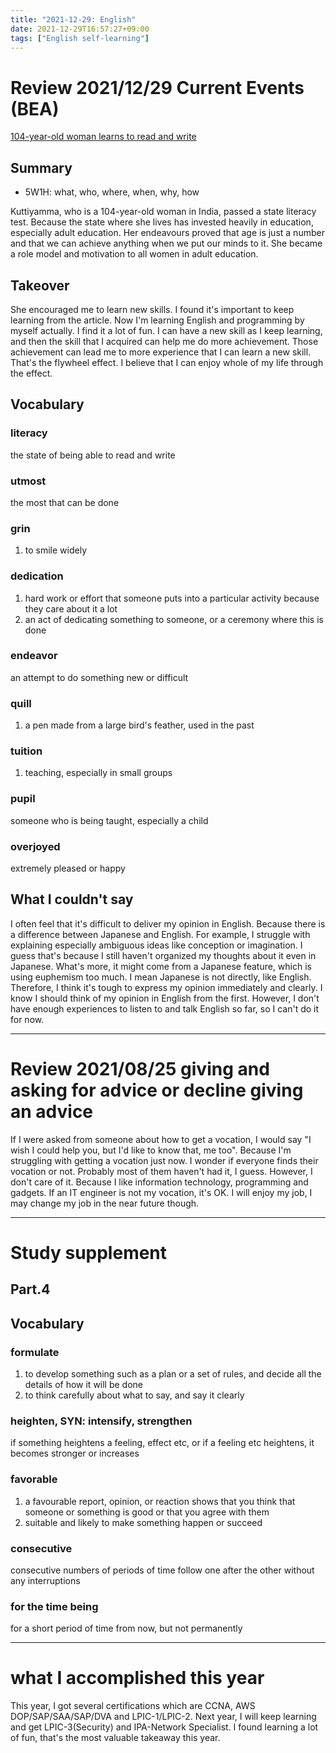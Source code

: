 ```yaml
---
title: "2021-12-29: English"
date: 2021-12-29T16:57:27+09:00
tags: ["English self-learning"]
---
```

# Review 2021/12/29 Current Events (BEA)

[104-year-old woman learns to read and write](https://breakingnewsenglish.com/2112/211206-learning-to-read-m.html)

## Summary
* 5W1H: what, who, where, when, why, how

Kuttiyamma, who is a 104-year-old woman in India, passed a state literacy test.
Because the state where she lives has invested heavily in education, especially adult education.
Her endeavours proved that age is just a number and that we can achieve anything when we put our minds to it.
She became a role model and motivation to all women in adult education.

## Takeover
She encouraged me to learn new skills.
I found it's important to keep learning from the article.
Now I'm learning English and programming by myself actually.
I find it a lot of fun.
I can have a new skill as I keep learning, and then the skill that I acquired can help me do more achievement.
Those achievement can lead me to more experience that I can learn a new skill.
That's the flywheel effect.
I believe that I can enjoy whole of my life through the effect.

## Vocabulary
### literacy
the state of being able to read and write

### utmost
the most that can be done

### grin
1. to smile widely

### dedication
1. hard work or effort that someone puts into a particular activity because they care about it a lot
2. an act of dedicating something to someone, or a ceremony where this is done

### endeavor
an attempt to do something new or difficult

### quill
1. a pen made from a large bird's feather, used in the past

### tuition
1. teaching, especially in small groups

### pupil
someone who is being taught, especially a child

### overjoyed
extremely pleased or happy

## What I couldn't say
I often feel that it's difficult to deliver my opinion in English.
Because there is a difference between Japanese and English.
For example, I struggle with explaining especially ambiguous ideas like conception or imagination.
I guess that's because I still haven't organized my thoughts about it even in Japanese.
What's more, it might come from a Japanese feature, which is using euphemism too much.
I mean Japanese is not directly, like English.
Therefore, I think it's tough to express my opinion immediately and clearly.
I know I should think of my opinion in English from the first.
However, I don't have enough experiences to listen to and talk English so far, so I can't do it for now.

---
# Review 2021/08/25 giving and asking for advice or decline giving an advice

If I were asked from someone about how to get a vocation, I would say "I wish I could help you, but I'd like to know that, me too".
Because I'm struggling with getting a vocation just now.
I wonder if everyone finds their vocation or not.
Probably most of them haven't had it, I guess.
However, I don't care of it.
Because I like information technology, programming and gadgets.
If an IT engineer is not my vocation, it's OK.
I will enjoy my job, I may change my job in the near future though.

---
# Study supplement
## Part.4
## Vocabulary
### formulate
1. to develop something such as a plan or a set of rules, and decide all the details of how it will be done
2. to think carefully about what to say, and say it clearly

### heighten, SYN: intensify, strengthen
if something heightens a feeling, effect etc, or if a feeling etc heightens, it becomes stronger or increases

### favorable
1. a favourable report, opinion, or reaction shows that you think that someone or something is good or that you agree with them
2. suitable and likely to make something happen or succeed

### consecutive
consecutive numbers of periods of time follow one after the other without any interruptions

### for the time being
for a short period of time from now, but not permanently

---
# what I accomplished this year
This year, I got several certifications which are CCNA, AWS DOP/SAP/SAA/SAP/DVA and LPIC-1/LPIC-2.
Next year, I will keep learning and get LPIC-3(Security) and IPA-Network Specialist.
I found learning a lot of fun, that's the most valuable takeaway this year.
